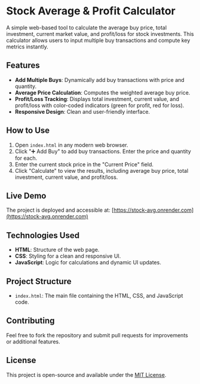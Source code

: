 # Stock Average & Profit Calculator

A simple web-based tool to calculate the average buy price, total investment, current market value, and profit/loss for stock investments. This calculator allows users to input multiple buy transactions and compute key metrics instantly.

## Features

- **Add Multiple Buys**: Dynamically add buy transactions with price and quantity.
- **Average Price Calculation**: Computes the weighted average buy price.
- **Profit/Loss Tracking**: Displays total investment, current value, and profit/loss with color-coded indicators (green for profit, red for loss).
- **Responsive Design**: Clean and user-friendly interface.

## How to Use

1. Open `index.html` in any modern web browser.
2. Click "➕ Add Buy" to add buy transactions. Enter the price and quantity for each.
3. Enter the current stock price in the "Current Price" field.
4. Click "Calculate" to view the results, including average buy price, total investment, current value, and profit/loss.

## Live Demo

The project is deployed and accessible at: [https://stock-avg.onrender.com](https://stock-avg.onrender.com)

## Technologies Used

- **HTML**: Structure of the web page.
- **CSS**: Styling for a clean and responsive UI.
- **JavaScript**: Logic for calculations and dynamic UI updates.

## Project Structure

- `index.html`: The main file containing the HTML, CSS, and JavaScript code.

## Contributing

Feel free to fork the repository and submit pull requests for improvements or additional features.

## License

This project is open-source and available under the [MIT License](https://opensource.org/licenses/MIT).
